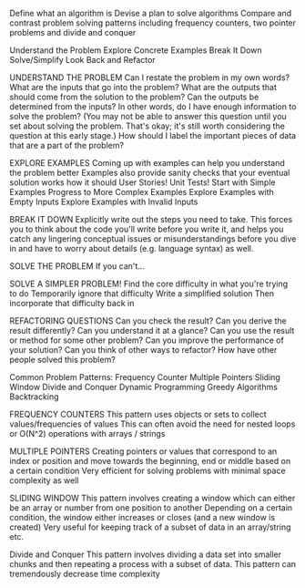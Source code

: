 Define what an algorithm is
Devise a plan to solve algorithms
Compare and contrast problem solving patterns including frequency counters, two pointer problems and divide and conquer

Understand the Problem
Explore Concrete Examples
Break It Down
Solve/Simplify
Look Back and Refactor

UNDERSTAND THE PROBLEM
Can I restate the problem in my own words?
What are the inputs that go into the problem?
What are the outputs that should come from the solution to the problem?
Can the outputs be determined from the inputs? In other words, do I have enough information to solve the problem? (You may not be able to answer this question until you set about solving the problem. That's okay; it's still worth considering the question at this early stage.)
How should I label the important pieces of data that are a part of the problem?

EXPLORE EXAMPLES
Coming up with examples can help you understand the problem better
Examples also  provide sanity checks that your eventual solution works how it should
User Stories!
Unit Tests!
Start with Simple Examples
Progress to More Complex Examples
Explore Examples with Empty Inputs
Explore Examples with Invalid Inputs

BREAK IT DOWN
Explicitly write out the steps you need to take.
This forces you to think about the code you'll write before you write it, and helps you catch any lingering conceptual issues or misunderstandings before you dive in and have to worry about details (e.g. language syntax) as well.

SOLVE THE PROBLEM
If you can't...

SOLVE A SIMPLER PROBLEM!
Find the core difficulty in what you're trying to do
Temporarily ignore that difficulty
Write a simplified solution
Then incorporate that difficulty back in

REFACTORING QUESTIONS
Can you check the result?
Can you derive the result differently?
Can you understand it at a glance?
Can you use the result or method for some other problem?
Can you improve the performance of your solution?
Can you think of other ways to refactor?
How have other people solved this problem?

Common Problem Patterns:
Frequency Counter
Multiple Pointers
Sliding Window
Divide and Conquer
Dynamic Programming
Greedy Algorithms
Backtracking

FREQUENCY COUNTERS
This pattern uses objects or sets to collect values/frequencies of values
This can often avoid the need for nested loops or O(N^2) operations with arrays / strings

MULTIPLE POINTERS
Creating pointers or values that correspond to an index or position and move towards the beginning, end or middle based on a certain condition
Very efficient for solving problems with minimal space complexity as well

SLIDING WINDOW
This pattern involves creating a window which can either be an array or number from one position to another
Depending on a certain condition, the window either increases or closes (and a new window is created)
Very useful for keeping track of a subset of data in an array/string etc.

Divide and Conquer
This pattern involves dividing a data set into smaller chunks and then repeating a process with a subset of data.
This pattern can tremendously decrease time complexity